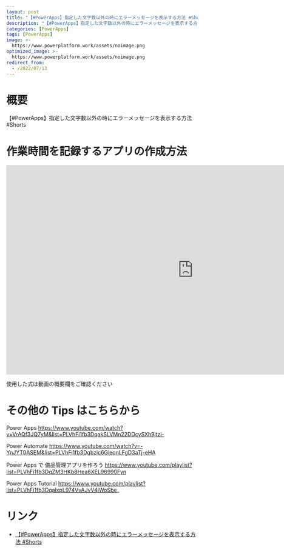 ```yaml
---
layout: post
title: "【#PowerApps】指定した文字数以外の時にエラーメッセージを表示する方法 #Shorts"
description: "【#PowerApps】指定した文字数以外の時にエラーメッセージを表示する方法 #Shortsを動画で分かりやすく解説"
categories: [PowerApps]
tags: [PowerApps]
image: >-
  https://www.powerplatform.work/assets/noimage.png
optimized_image: >-
  https://www.powerplatform.work/assets/noimage.png
redirect_from:
  - /2022/07/13
---
```



#  概要

【#PowerApps】指定した文字数以外の時にエラーメッセージを表示する方法 #Shorts


# 作業時間を記録するアプリの作成方法

<iframe width="983" height="553" src="https://www.youtube.com/embed/8QTflEWQI2Q" title="YouTube video player" frameborder="0" allow="accelerometer; autoplay; clipboard-write; encrypted-media; gyroscope; picture-in-picture" allowfullscreen></iframe>


使用した式は動画の概要欄をご確認ください


# その他の Tips はこちらから

Power Apps
https://www.youtube.com/watch?v=VrAQf3JQ7yM&list=PLVhFi1fb3DqakSLVMn22DDcySXh9jtzi- 

Power Automate
https://www.youtube.com/watch?v=-YnJYT0ASEM&list=PLVhFi1fb3Dqbzic6GieqnLFgD3aTj-eHA

Power Apps で 備品管理アプリを作ろう
https://www.youtube.com/playlist?list=PLVhFi1fb3DqZM3HKb8Hea6XEL96990Fyn

Power Apps Tutorial
https://www.youtube.com/playlist?list=PLVhFi1fb3DqalxpL974VvAJvV4iWoSbe_

# リンク


- [【#PowerApps】指定した文字数以外の時にエラーメッセージを表示する方法 #Shorts](https://www.youtube.com/watch?v=8QTflEWQI2Q)

